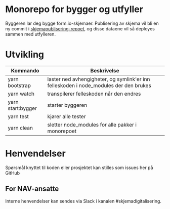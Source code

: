 # Monorepo for bygger og utfyller

Byggeren lar deg bygge form.io-skjemaer. Publisering av skjema vil bli en ny commit i
[skjemapublisering-repoet](https://github.com/navikt/skjemapublisering),
og disse dataene vil så deployes sammen med utfylleren.

# Utvikling

| Kommando  | Beskrivelse |
| ------------- | ------------- |
| yarn bootstrap  | laster ned avhengigheter, og symlink'er inn felleskoden i node_modules der den brukes |
| yarn watch  | transpilerer felleskoden når den endres |
| yarn start:bygger  | starter byggeren |
| yarn test  | kjører alle tester |
| yarn clean  | sletter node_modules for alle pakker i monorepoet |

# Henvendelser

Spørsmål knyttet til koden eller prosjektet kan stilles som issues her på GitHub

## For NAV-ansatte

Interne henvendelser kan sendes via Slack i kanalen #skjemadigitalisering.
